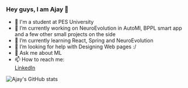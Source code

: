 ### Hey guys, I am Ajay 🙂
- 🏫 I'm a student at PES University 
- 🔭 I’m currently working on NeuroEvolution in AutoMl, BPPL smart app and a few other small projects on the side
- 🌱 I’m currently learning React, Spring and NeuroEvolution
- 🤔 I’m looking for help with Designing Web pages :/
- 💬 Ask me about ML
- 📫 How to reach me:<br> [LinkedIn](https://www.linkedin.com/in/ajay-prem-1483661a6/)<br>  

![Ajay's GitHub stats](https://github-readme-stats.vercel.app/api?username=ajayprem&show_icons=true&theme=tokyonight&&count_private=true)

